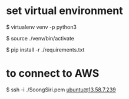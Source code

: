 
# set virtual environment 

$ virtualenv venv -p python3

$ source ./venv/bin/activate

$ pip install -r ./requirements.txt

# to connect to AWS 

$ ssh -i ./SoongSiri.pem ubuntu@13.58.7.239



